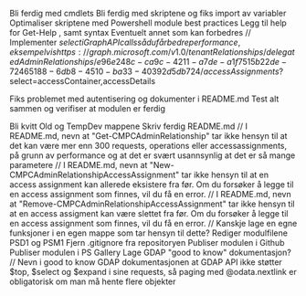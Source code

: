 Bli ferdig med cmdlets
Bli ferdig med skriptene og fiks import av variabler
Optimaliser skriptene med Powershell module best practices
Legg til help for Get-Help <cmdlet>, samt syntax
Eventuelt annet som kan forbedres
// Implementer $select i Graph API calls så du får bedre performance, eksempelvis https://graph.microsoft.com/v1.0/tenantRelationships/delegatedAdminRelationships/e96e248c-ca9c-4211-a7de-a1f7515b22de-72465188-6db8-4510-ba33-40392d5db724/accessAssignments?$select=accessContainer,accessDetails

Fiks problemet med autentisering og dokumenter i README.md
Test alt sammen og verifiser at modulen er ferdig

Bli kvitt Old og TempDev mappene
Skriv ferdig README.md
// I README.md, nevn at "Get-CMPCAdminRelationship" tar ikke hensyn til at det kan være mer enn 300 requests, operations eller accessassignments, på grunn av performance og at det er svært usannsynlig at det er så mange parametere
// I README.md, nevn at "New-CMPCAdminRelationshipAccessAssignment" tar ikke hensyn til at en access assignment kan allerede eksistere fra før. Om du forsøker å legge til en access assignment som finnes, vil du få en error.
// I README.md, nevn at "Remove-CMPCAdminRelationshipAccessAssignment" tar ikke hensyn til at en access assigment kan være slettet fra før. Om du forsøker å legge til en access assignment som finnes, vil du få en error.
// Kanskje lage en egne funksjoner i en egen mappe som tar hensyn til dette?
Rediger modulfilene PSD1 og PSM1
Fjern .gitignore fra repositoryen
Publiser modulen i Github
Publiser modulen i PS Gallery
Lage GDAP "good to know" dokumentasjon?
// Nevn i good to know GDAP dokumentasjonen at GDAP API ikke støtter $top, $select og $expand i sine requests, så paging med @odata.nextlink er obligatorisk om man må hente flere objekter
